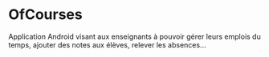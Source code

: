 # OfCourses
Application Android visant aux enseignants à pouvoir gérer leurs emplois du temps, ajouter des notes aux élèves, relever les absences...
